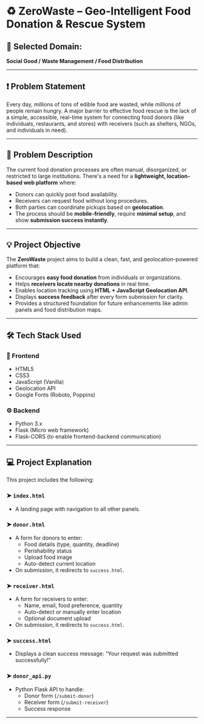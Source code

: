 # ♻️ ZeroWaste – Geo-Intelligent Food Donation & Rescue System

## 📌 Selected Domain:
**Social Good / Waste Management / Food Distribution**

---

## ❗ Problem Statement

Every day, millions of tons of edible food are wasted, while millions of people remain hungry. A major barrier to effective food rescue is the lack of a simple, accessible, real-time system for connecting food donors (like individuals, restaurants, and stores) with receivers (such as shelters, NGOs, and individuals in need).

---

## 📝 Problem Description

The current food donation processes are often manual, disorganized, or restricted to large institutions. There's a need for a **lightweight, location-based web platform** where:

- Donors can quickly post food availability.
- Receivers can request food without long procedures.
- Both parties can coordinate pickups based on **geolocation**.
- The process should be **mobile-friendly**, require **minimal setup**, and show **submission success instantly**.

---

## 💡 Project Objective

The **ZeroWaste** project aims to build a clean, fast, and geolocation-powered platform that:

- Encourages **easy food donation** from individuals or organizations.
- Helps **receivers locate nearby donations** in real time.
- Enables location tracking using **HTML + JavaScript Geolocation API**.
- Displays **success feedback** after every form submission for clarity.
- Provides a structured foundation for future enhancements like admin panels and food distribution maps.

---

## 🛠️ Tech Stack Used

### 🧩 Frontend
- HTML5
- CSS3
- JavaScript (Vanilla)
- Geolocation API
- Google Fonts (Roboto, Poppins)

### ⚙️ Backend
- Python 3.x
- Flask (Micro web framework)
- Flask-CORS (to enable frontend-backend communication)

---

## 💻 Project Explanation

This project includes the following:

### ➤ `index.html`
- A landing page with navigation to all other panels.

### ➤ `donor.html`
- A form for donors to enter:
  - Food details (type, quantity, deadline)
  - Perishability status
  - Upload food image
  - Auto-detect current location
- On submission, it redirects to `success.html`.

### ➤ `receiver.html`
- A form for receivers to enter:
  - Name, email, food preference, quantity
  - Auto-detect or manually enter location
  - Optional document upload
- On submission, it redirects to `success.html`.

### ➤ `success.html`
- Displays a clean success message: “Your request was submitted successfully!”

### ➤ `donor_api.py`
- Python Flask API to handle:
  - Donor form (`/submit-donor`)
  - Receiver form (`/submit-receiver`)
  - Success response

---

